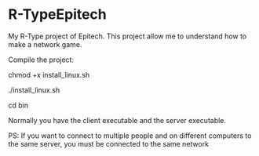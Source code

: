 # R-TypeEpitech
My R-Type project of Epitech. This project allow me to understand how to make a network game.


Compile the project:


chmod +x install_linux.sh

./install_linux.sh

cd bin


Normally you have the client executable and the server executable.


PS: If you want to connect to multiple people and on different computers to the same server, you must be connected to the same network
